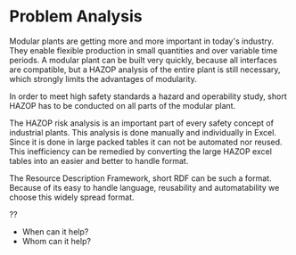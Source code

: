# Problem Analysis

Modular plants are getting more and more important in today's industry. They enable flexible production in 
small quantities and over variable time periods. A modular plant can be built very quickly, because all 
interfaces are compatible, but a HAZOP analysis of the entire plant is still necessary, which strongly 
limits the advantages of modularity. 

In order to meet high safety standards a hazard and operability study, 
short HAZOP has to be conducted on all parts of the modular plant.

The HAZOP risk analysis is an important part of every safety concept of industrial plants.
This analysis is done manually and individually in Excel. Since it is done in large packed tables it can not
be automated nor reused. This inefficiency can be remedied by converting the large HAZOP excel tables into an
easier and better to handle format. 

The Resource Description Framework, short RDF can be such a format. Because of its easy to handle language, 
reusability and automatability we choose this widely spread format. 

??
* When can it help?
* Whom can it help?
